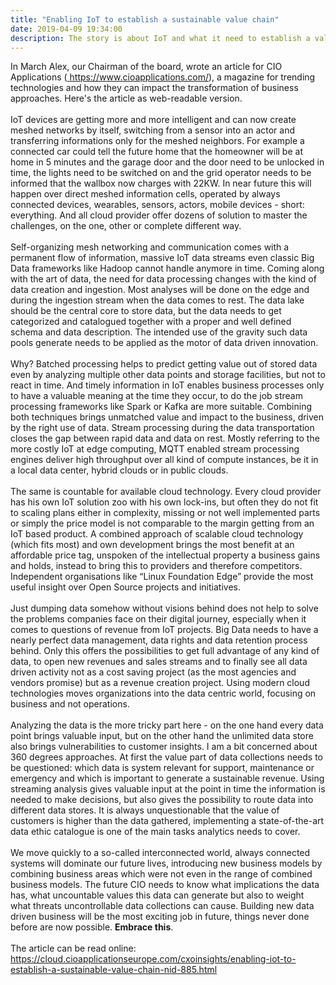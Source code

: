 ```yaml
---
title: "Enabling IoT to establish a sustainable value chain"
date: 2019-04-09 19:34:00
description: The story is about IoT and what it need to establish a value chain, driven by IoT and connected devices
---
```

In March Alex, our Chairman of the board, wrote an article for CIO Applications (<a href="https://www.cioapplications.com/" target="_blank">
https://www.cioapplications.com/</a>), a magazine for trending technologies and how they can impact the transformation of 
business approaches. Here's the article as web-readable version.
<br><br>
IoT devices are getting more and more intelligent and can now create meshed networks by itself, switching from a sensor 
into an actor and transferring informations only for the meshed neighbors. For example a connected car could tell the future 
home that the homeowner will be at home in 5 minutes and the garage door and the door need to be unlocked in time, the lights 
need to be switched on and the grid operator needs to be informed that the wallbox now charges with 22KW. In near future this 
will happen over direct meshed information cells, operated by always connected devices, wearables, sensors, actors, mobile 
devices - short: everything. And all cloud provider offer dozens of solution to master the challenges, on the one, other or 
complete different way. 
<br><br>
Self-organizing mesh networking and communication comes with a permanent flow of information, massive IoT data streams even 
classic Big Data frameworks like Hadoop cannot handle anymore in time. Coming along with the art of data, the need for data 
processing changes with the kind of data creation and ingestion. Most analyses will be done on the edge and during the 
ingestion stream when the data comes to rest. The data lake should be the central core to store data, but the data needs 
to get categorized and catalogued together with a proper and well defined schema and data description. The intended use of 
the gravity such data pools generate needs to be applied as the motor of data driven innovation.
<br><br>
Why? Batched processing helps to predict getting value out of stored data even by analyzing multiple other data points and 
storage facilities, but not to react in time. And timely information in IoT enables business processes only to have a valuable 
meaning at the time they occur, to do the job stream processing frameworks like Spark or Kafka are more suitable. Combining 
both techniques brings unmatched value and impact to the business, driven by the right use of data. Stream processing during 
the data transportation closes the gap between rapid data and data on rest. Mostly referring to the more costly IoT at edge 
computing, MQTT enabled stream processing engines deliver high throughput over all kind of compute instances, be it in a 
local data center, hybrid clouds or in public clouds.
<br><br>
The same is countable for available cloud technology. Every cloud provider has his own IoT solution zoo with his own lock-ins, 
but often they do not fit to scaling plans either in complexity, missing or not well implemented parts or simply the price 
model is not comparable to the margin getting from an IoT based product. A combined approach of scalable cloud technology 
(which fits most) and own development brings the most benefit at an affordable price tag, unspoken of the intellectual 
property a business gains and holds, instead to bring this to providers and therefore competitors. Independent organisations 
like “Linux Foundation Edge” provide the most useful insight over Open Source projects and initiatives.
<br><br>
Just dumping data somehow without visions behind does not help to solve the problems companies face on their digital journey, 
especially when it comes to questions of revenue from IoT projects. Big Data needs to have a nearly perfect data management, 
data rights and data retention process behind. Only this offers the possibilities to get full advantage of any kind of data, 
to open new revenues and sales streams and to finally see all data driven activity not as a cost saving project (as the most 
agencies and vendors promise) but as a revenue creation project. Using modern cloud technologies moves organizations into 
the data centric world, focusing on business and not operations. 
<br><br>
Analyzing the data is the more tricky part here - on the one hand every data point brings valuable input, but on the other 
hand the unlimited data store also brings vulnerabilities to customer insights. I am a bit concerned about 360 degrees 
approaches. At first the value part of data collections needs to be questioned: which data is system relevant for support, 
maintenance or emergency and which is important to generate a sustainable revenue. Using streaming analysis gives valuable 
input at the point in time the information is needed to make decisions, but also gives the possibility to route data into 
different data stores. It is always unquestionable that the value of customers is higher than the data gathered, implementing 
a state-of-the-art data ethic catalogue is one of the main tasks analytics needs to cover.
<br><br>
We move quickly to a so-called interconnected world, always connected systems will dominate our future lives, introducing new 
business models by combining business areas which were not even in the range of combined business models. The future CIO needs 
to know what implications the data has, what uncountable values this data can generate but also to weight what threats 
uncontrollable data collections can cause. Building new data driven business will be the most exciting job in future, things 
never done before are now possible. <b>Embrace this</b>. 
<br><br>
The article can be read online: <a href="https://cloud.cioapplicationseurope.com/cxoinsights/enabling-iot-to-establish-a-sustainable-value-chain-nid-885.html" target="_blank">
https://cloud.cioapplicationseurope.com/cxoinsights/enabling-iot-to-establish-a-sustainable-value-chain-nid-885.html</a>
